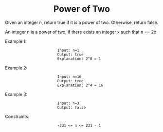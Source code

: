 <h1 align="center">Power of Two</h1>
Given an integer n, return true if it is a power of two. Otherwise, return false.

An integer n is a power of two, if there exists an integer x such that n == 2x

 

Example 1:

                            Input: n=1
                            Output: true
                            Explanation: 2^0 = 1
Example 2:

                            Input: n=16
                            Output: true
                            Explanation: 2^4 = 16

Example 3:

                            Input: n=3
                            Output: false
 

Constraints:

                            -231 <= n <= 231 - 1